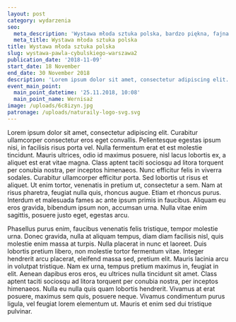 ```yaml
---
layout: post
category: wydarzenia
seo:
  meta_description: 'Wystawa młoda sztuka polska, bardzo piękna, fajna itp'
  meta_title: Wystawa młoda sztuka polska
title: Wystawa młoda sztuka polska
slug: wystawa-pawla-cybulskiego-warszawa2
publication_date: '2018-11-09'
start_date: 18 November
end_date: 30 November 2018
description: 'Lorem ipsum dolor sit amet, consectetur adipiscing elit. Curabitur ullamcorper consectetur eros eget convallis. Pellentesque egestas ipsum nisi, in facilisis risus porta vel. Nulla fermentum erat et est molestie tincidunt. Mauris ultrices, odio id maximus posuere, nisl lacus lobortis ex, a aliquet est erat vitae magna.'
event_main_point:
  main_point_datetime: '25.11.2018, 10:08'
  main_point_name: Wernisaż
image: /uploads/6c8izyn.jpg
patronage: /uploads/naturaily-logo-svg.svg
---
```

Lorem ipsum dolor sit amet, consectetur adipiscing elit. Curabitur ullamcorper consectetur eros eget convallis. Pellentesque egestas ipsum nisi, in facilisis risus porta vel. Nulla fermentum erat et est molestie tincidunt. Mauris ultrices, odio id maximus posuere, nisl lacus lobortis ex, a aliquet est erat vitae magna. Class aptent taciti sociosqu ad litora torquent per conubia nostra, per inceptos himenaeos. Nunc efficitur felis in viverra sodales. Curabitur ullamcorper efficitur porta. Sed lobortis ut risus et aliquet. Ut enim tortor, venenatis in pretium ut, consectetur a sem. Nam at risus pharetra, feugiat nulla quis, rhoncus augue. Etiam et rhoncus purus. Interdum et malesuada fames ac ante ipsum primis in faucibus. Aliquam eu eros gravida, bibendum ipsum non, accumsan urna. Nulla vitae enim sagittis, posuere justo eget, egestas arcu.



Phasellus purus enim, faucibus venenatis felis tristique, tempor molestie urna. Donec gravida, nulla at aliquam tempus, diam diam facilisis nisl, quis molestie enim massa at turpis. Nulla placerat in nunc et laoreet. Duis lobortis pretium libero, non molestie tortor fermentum vitae. Integer hendrerit arcu placerat, eleifend massa sed, pretium elit. Mauris lacinia arcu in volutpat tristique. Nam ex urna, tempus pretium maximus in, feugiat in elit. Aenean dapibus eros eros, eu ultrices nulla tincidunt sit amet. Class aptent taciti sociosqu ad litora torquent per conubia nostra, per inceptos himenaeos. Nulla eu nulla quis quam lobortis hendrerit. Vivamus at erat posuere, maximus sem quis, posuere neque. Vivamus condimentum purus ligula, vel feugiat lorem elementum ut. Mauris et enim sed dui tristique pulvinar.
